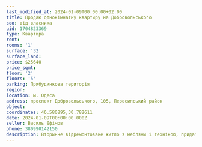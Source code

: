 ```yaml
---
last_modified_at: 2024-01-09T00:00:00+02:00
title: Продаю однокімнатну квартиру на Добровольського
seo: від власника
uid: 1704823369
type: Квартира
rent:
rooms: '1'
surface: '32'
surface_land:
price: $25640
price_sqmt:
floor: '2'
floors: '5'
parking: Прибудинкова територія
region:
location: м. Одеса
address: проспект Добровольського, 105, Пересипський район
object:
coordinates: 46.580895,30.782611
date: 2024-01-09T00:00:00.000Z
seller: Василь Єфімов
phone: 380990142150
description: Вторинне відремонтоване житло з меблями і технікою, придатне для проживання
---
```

